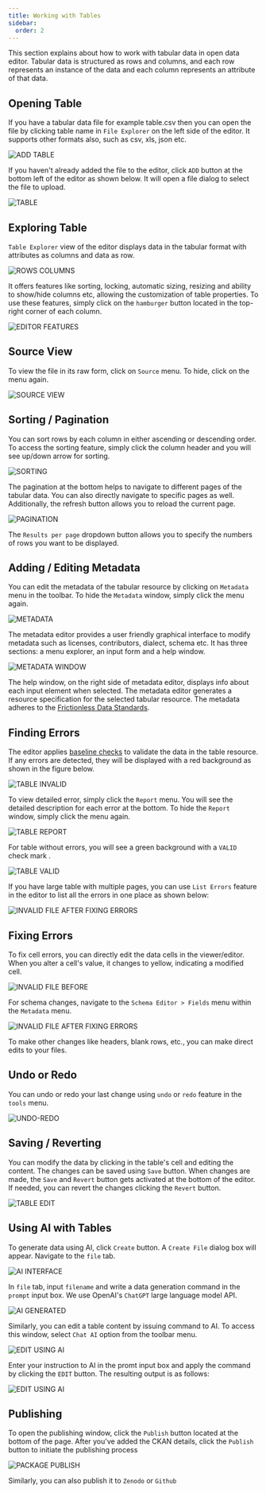 ```yaml
---
title: Working with Tables
sidebar:
  order: 2
---
```


This section explains about how to work with tabular data in open data editor. Tabular data is structured as rows and columns, and each row represents an instance of the data and each column represents an attribute of that data.

## Opening Table

If you have a tabular data file for example table.csv then you can open the file by clicking table name in `File Explorer` on the left side of the editor. It supports other formats also, such as csv, xls, json etc.

![ADD TABLE](./assets/working-with-tables/table.png)

If you haven't already added the file to the editor, click `ADD` button at the bottom left of the editor as shown below. It will open a file dialog to select the file to upload.

![TABLE](./assets/working-with-tables/table-add.png)

## Exploring Table

`Table Explorer` view of the editor displays data in the tabular format with attributes as columns and data as row.

![ROWS COLUMNS](./assets/working-with-tables/table-rows-columns.png)

It offers features like sorting, locking, automatic sizing, resizing and ability to show/hide columns etc, allowing the customization of table properties. To use these features, simply click on the `hamburger` button located in the top-right corner of each column.

![EDITOR FEATURES](./assets/working-with-tables/table-editor-features.png)

## Source View

To view the file in its raw form, click on `Source` menu. To hide, click on the menu again.

![SOURCE VIEW](./assets/working-with-tables/table-source-view.png)

## Sorting / Pagination

You can sort rows by each column in either ascending or descending order. To access the sorting feature, simply click the column header and you will see up/down arrow for sorting.

![SORTING](./assets/working-with-tables/table-sorting.png)

The pagination at the bottom helps to navigate to different pages of the tabular data. You can also directly navigate to specific pages as well. Additionally, the refresh button allows you to reload the current page.

![PAGINATION](./assets/working-with-tables/table-pagination.png)

The `Results per page` dropdown button allows you to specify the numbers of rows you want to be displayed.

## Adding / Editing Metadata

You can edit the metadata of the tabular resource by clicking on `Metadata` menu in the toolbar. To hide the `Metadata` window, simply click the menu again.

![METADATA](./assets/working-with-tables/table-metadata-menu.png)

The metadata editor provides a user friendly graphical interface to modify metadata such as licenses, contributors, dialect, schema etc. It has three sections: a menu explorer, an input form and a help window.

![METADATA WINDOW](./assets/working-with-tables/table-metadata-window.png)

The help window, on the right side of metadata editor, displays info about each input element when selected. The metadata editor generates a resource specification for the selected tabular resource. The metadata adheres to the [Frictionless Data Standards](https://specs.frictionlessdata.io).

## Finding Errors

The editor applies [baseline checks](https://framework.frictionlessdata.io/docs/checks/baseline.html) to validate the data in the table resource. If any errors are detected, they will be displayed with a red background as shown in the figure below.

![TABLE INVALID](./assets/working-with-tables/table-invalid.png)

To view detailed error, simply click the `Report` menu. You will see the detailed description for each error at the bottom. To hide the `Report` window, simply click the menu again.

![TABLE REPORT](./assets/working-with-tables/table-report.png)

For table without errors, you will see a green background with a `VALID` check mark .

![TABLE VALID](./assets/working-with-tables/table-valid.png)

If you have large table with multiple pages, you can use `List Errors` feature in the editor to list all the errors in one place as shown below:

![INVALID FILE AFTER FIXING ERRORS](./assets/working-with-tables/table-show-all-errors.png)

## Fixing Errors

To fix cell errors, you can directly edit the data cells in the viewer/editor. When you alter a cell's value, it changes to yellow, indicating a modified cell.

![INVALID FILE BEFORE](./assets/working-with-tables/table-invalid-before.png)

For schema changes, navigate to the `Schema Editor > Fields` menu within the `Metadata` menu.

![INVALID FILE AFTER FIXING ERRORS](./assets/working-with-tables/table-invalid-after.png)

To make other changes like headers, blank rows, etc., you can make direct edits to your files.

## Undo or Redo

You can undo or redo your last change using `undo` or `redo` feature in the `tools` menu.

![UNDO-REDO](./assets/working-with-tables/table-undo-redo.png)

## Saving / Reverting

You can modify the data by clicking in the table's cell and editing the content. The changes can be saved using `Save` button. When changes are made, the `Save` and `Revert` button gets activated at the bottom of the editor. If needed, you can revert the changes clicking the `Revert` button.

![TABLE EDIT](./assets/working-with-tables/table-edit.png)

## Using AI with Tables

To generate data using AI, click `Create` button. A `Create File` dialog box will appear. Navigate to the `file` tab.

![AI INTERFACE](./assets/working-with-tables/table-chatgpt.png)

In `file` tab, input `filename` and write a data generation command in the `prompt` input box. We use OpenAI's `ChatGPT` large language model API.

![AI GENERATED](./assets/working-with-tables/table-chatgpt-aigenerated.png)

Similarly, you can edit a table content by issuing command to AI. To access this window, select `Chat AI` option from the toolbar menu.

![EDIT USING AI](./assets/working-with-tables/table-chatgpt-edit.png)

Enter your instruction to AI in the promt input box and apply the command by clicking the `EDIT` button. The resulting output is as follows:

![EDIT USING AI](./assets/working-with-tables/table-chatgpt-output.png)

## Publishing

To open the publishing window, click the `Publish` button located at the bottom of the page. After you've added the CKAN details, click the `Publish` button to initiate the publishing process

![PACKAGE PUBLISH](./assets/working-with-tables/table-package-publish.png)

Similarly, you can also publish it to `Zenodo` or `Github`
